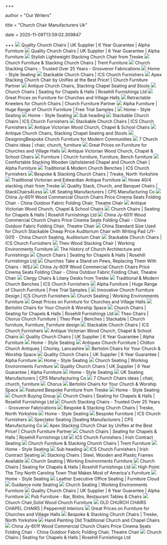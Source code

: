 +++
        
author = "Our Writers"
        
title = "Church Chair Manufacturers Uk"
        
date = 2020-11-09T13:59:02.309847
        
+++
[ ![](https://www.alpha-furnishing.com/app/uploads/C2B-324x324.jpg)](https://www.alpha-furnishing.com/app/uploads/C2B-324x324.jpg) Quality Church Chairs | UK Supplier | 6 Year Guarantee | Alpha Furniture
[ ![](https://www.alpha-furnishing.com/app/uploads/lightweight-324x324.png)](https://www.alpha-furnishing.com/app/uploads/lightweight-324x324.png) Quality Church Chairs | UK Supplier | 6 Year Guarantee | Alpha Furniture
[ ![](https://www.treskechurchfurniture.com/ext/imgs/120801181328.jpg)](https://www.treskechurchfurniture.com/ext/imgs/120801181328.jpg) Stylish Lightweight Stacking Church Chair from Treske
[ ![](https://www.trentfurniture.co.uk/images/products/category_images/109.jpg)](https://www.trentfurniture.co.uk/images/products/category_images/109.jpg) Church Furniture & Stacking Church Chairs | Trent Furniture
[ ![](https://grosvenorfabrications.co.uk/wp-content/uploads/2017/10/warwick-chair-burgundy-pattern-gold-frame-719x1024.png)](https://grosvenorfabrications.co.uk/wp-content/uploads/2017/10/warwick-chair-burgundy-pattern-gold-frame-719x1024.png) Church Stacking Chairs - Trusted Over 25 Years - Grosvenor Fabrications
[ ![](https://styleseating.co.uk/wp-content/uploads/2019/11/church-chairs-category-image.jpg)](https://styleseating.co.uk/wp-content/uploads/2019/11/church-chairs-category-image.jpg) Home - Style Seating
[ ![](https://icsfurniture.com/wp-content/uploads/2016/11/IMG_5361.jpg)](https://icsfurniture.com/wp-content/uploads/2016/11/IMG_5361.jpg) Stackable Church Chairs | ICS Church Furnishers
[ ![](http://churchfurniturepartner.com/wp-content/uploads/2011/08/Apex-StackL1.jpg)](http://churchfurniturepartner.com/wp-content/uploads/2011/08/Apex-StackL1.jpg) Apex Stacking Church Chair by Uniflex at the Best Price! | Church Furniture  Partner
[ ![](https://www.ukaa.com/stockimages/8496_3.jpg)](https://www.ukaa.com/stockimages/8496_3.jpg) Antique Church Chairs, Stacking Chapel Seating and Stools
[ ![](https://www.rosehill.co.uk/wp-content/uploads/2019/08/Church-Chairs.jpg)](https://www.rosehill.co.uk/wp-content/uploads/2019/08/Church-Chairs.jpg) Church Chairs | Seating for Chapels & Halls | Rosehill Furnishings Ltd
[ ![](https://furniturecloud.co.uk/media/wysiwyg/church-1.jpg)](https://furniturecloud.co.uk/media/wysiwyg/church-1.jpg) Great Prices on Furniture for Churches and Village Halls
[ ![](http://churchfurniturepartner.com/wp-content/uploads/2012/08/SS_kneeler_LARGE.jpg)](http://churchfurniturepartner.com/wp-content/uploads/2012/08/SS_kneeler_LARGE.jpg) Retractable Kneelers for Church Chairs | Church Furniture Partner
[ ![](https://www.alpha-furnishing.com/app/uploads/AR2BW-324x324.jpg)](https://www.alpha-furnishing.com/app/uploads/AR2BW-324x324.jpg) Alpha Furniture | Huge Range of Church Furniture | Free Trial Samples |
[ ![](https://styleseating.co.uk/wp-content/uploads/2019/12/eurostyle-armchair-stacking-chair-1.jpg)](https://styleseating.co.uk/wp-content/uploads/2019/12/eurostyle-armchair-stacking-chair-1.jpg) Home - Style Seating
[ ![](https://styleseating.co.uk/wp-content/uploads/2019/12/damascus-stacking-chair-3.jpg)](https://styleseating.co.uk/wp-content/uploads/2019/12/damascus-stacking-chair-3.jpg) Home - Style Seating
[ ![](x-raw-image:///de4dc459b1115dbd8a4e12217ac93e27681a6b7e65d23dfa98ec667249325285)](x-raw-image:///de4dc459b1115dbd8a4e12217ac93e27681a6b7e65d23dfa98ec667249325285) Sub heading
[ ![](https://icsfurniture.com/wp-content/uploads/2016/11/Innovative_Designs_Christchurch_Stacking_Chair-9.jpg)](https://icsfurniture.com/wp-content/uploads/2016/11/Innovative_Designs_Christchurch_Stacking_Chair-9.jpg) Stackable Church Chairs | ICS Church Furnishers
[ ![](https://icsfurniture.com/wp-content/uploads/2016/11/IMG_5305.jpg)](https://icsfurniture.com/wp-content/uploads/2016/11/IMG_5305.jpg) Stackable Church Chairs | ICS Church Furnishers
[ ![](https://www.ukaa.com/stockimages/6389_0.jpg)](https://www.ukaa.com/stockimages/6389_0.jpg) Antique Victorian Wood Church, Chapel & School Chairs
[ ![](https://www.ukaa.com/stockimages/9976_34.jpg)](https://www.ukaa.com/stockimages/9976_34.jpg) Antique Church Chairs, Stacking Chapel Seating and Stools
[ ![](https://dovetailors.co.uk/wp-content/uploads/Bespoke-Church-furniture-999x1000.jpg)](https://dovetailors.co.uk/wp-content/uploads/Bespoke-Church-furniture-999x1000.jpg) DesigningBespoke Church Furniture for Modern Communities
[ ![](https://i.pinimg.com/236x/ee/15/c9/ee15c9facc772fb72445136a19fcff29--chairs-for-sale-church.jpg)](https://i.pinimg.com/236x/ee/15/c9/ee15c9facc772fb72445136a19fcff29--chairs-for-sale-church.jpg) 7 Church Chairs ideas | chair, church, furniture
[ ![](https://furniturecloud.co.uk/media/catalog/category/church-chairs-1.jpg)](https://furniturecloud.co.uk/media/catalog/category/church-chairs-1.jpg) Great Prices on Furniture for Churches and Village Halls
[ ![](https://www.ukaa.com/stockimages/6023_0.jpg)](https://www.ukaa.com/stockimages/6023_0.jpg) Antique Victorian Wood Church, Chapel & School Chairs
[ ![](https://i.pinimg.com/originals/46/9e/15/469e15e07c283013b5869adf0557d36c.jpg)](https://i.pinimg.com/originals/46/9e/15/469e15e07c283013b5869adf0557d36c.jpg) Furniture | Church furniture, Furniture, Bench furniture
[ ![](https://www.alpha-furnishing.com/app/uploads/A1LSE.jpg)](https://www.alpha-furnishing.com/app/uploads/A1LSE.jpg) Comfortable Stacking Wooden Upholstered Chapel and Church Chair | Alpha  Furniture
[ ![](https://icsfurniture.com/wp-content/uploads/2016/11/IMG_5413-738x1024.jpg)](https://icsfurniture.com/wp-content/uploads/2016/11/IMG_5413-738x1024.jpg) Traditional & Modern Church Benches | ICS Church Furnishers
[ ![](https://www.treskechurchfurniture.com/ext/imgs/980_200728154114.jpg)](https://www.treskechurchfurniture.com/ext/imgs/980_200728154114.jpg) Bespoke & Stacking Church Chairs | Treske, North Yorkshire
[ ![](https://www.ukaa.com/stockimages/6521_3.jpg)](https://www.ukaa.com/stockimages/6521_3.jpg) Traditional Victorian and Edwardian Antique Furniture
[ ![](https://www.treskechurchfurniture.com/ext/imgs/170112155633.jpg)](https://www.treskechurchfurniture.com/ext/imgs/170112155633.jpg) Howe 40/4 stacking chair from Treske
[ ![](https://www.stackchairs4less.com/on/demandware.static/-/Sites-stackchairs4less-Library/default/dw072fcdd6/homepage/shop-by-department/002-banquet-chairs.png)](https://www.stackchairs4less.com/on/demandware.static/-/Sites-stackchairs4less-Library/default/dw072fcdd6/homepage/shop-by-department/002-banquet-chairs.png) Quality Stack, Church, and Banquet Chairs | StackChairs4Less
[ ![](https://www.cpsmanufacturingco.com/images/categories/Lecture%20Theatre%20Seating.jpg)](https://www.cpsmanufacturingco.com/images/categories/Lecture%20Theatre%20Seating.jpg) UK Seating Manufacturers | CPS Manufacturing Co
[ ![](https://image.made-in-china.com/202f0j00ndgTUOLzApkm/Jy-601f-Wood-Commercial-Church-Chairs-Price-Cinema-Seats-Folding-Chair.jpg)](https://image.made-in-china.com/202f0j00ndgTUOLzApkm/Jy-601f-Wood-Commercial-Church-Chairs-Price-Cinema-Seats-Folding-Chair.jpg) China Jy-601f Wood Commercial Church Chairs Price Cinema Seats Folding Chair  - China Outdoor Fabric Folding Chair, Theatre Chair
[ ![](https://www.ukaa.com/stockimages/6348_0.jpg)](https://www.ukaa.com/stockimages/6348_0.jpg) Antique Victorian Wood Church, Chapel & School Chairs
[ ![](https://www.rosehill.co.uk/wp-content/uploads/2019/08/Church-Chairs-8.jpg)](https://www.rosehill.co.uk/wp-content/uploads/2019/08/Church-Chairs-8.jpg) Church Chairs | Seating for Chapels & Halls | Rosehill Furnishings Ltd
[ ![](https://image.made-in-china.com/202f0j00AwuTUtDlhrcJ/Jy-601f-Wood-Commercial-Church-Chairs-Price-Cinema-Seats-Folding-Chair.jpg)](https://image.made-in-china.com/202f0j00AwuTUtDlhrcJ/Jy-601f-Wood-Commercial-Church-Chairs-Price-Cinema-Seats-Folding-Chair.jpg) China Jy-601f Wood Commercial Church Chairs Price Cinema Seats Folding Chair  - China Outdoor Fabric Folding Chair, Theatre Chair
[ ![](https://image.made-in-china.com/202f0j00uTdGKLDtJykU/Standard-Size-Used-for-Church-Stackable-Cheap-Price-Auditorium-Chair-with-Writing-Pad-JY-G01-.jpg)](https://image.made-in-china.com/202f0j00uTdGKLDtJykU/Standard-Size-Used-for-Church-Stackable-Cheap-Price-Auditorium-Chair-with-Writing-Pad-JY-G01-.jpg) China Standard Size Used for Church Stackable Cheap Price Auditorium Chair  with Writing Pad (JY-G01) - China Church Seating, Auditorium Chair
[ ![](https://icsfurniture.com/wp-content/uploads/2016/11/IMG_5443.jpg)](https://icsfurniture.com/wp-content/uploads/2016/11/IMG_5443.jpg) Stackable Church Chairs | ICS Church Furnishers
[ ![](https://www.workingenvironmentsfurniture.co.uk/sites/default/files/styles/product_images/public/Theo-1193-6-crop-v1%20%20%28Theo%20Wood%20Stacking%20Chair%29.jpg?itok=UYRlRIWe)](https://www.workingenvironmentsfurniture.co.uk/sites/default/files/styles/product_images/public/Theo-1193-6-crop-v1%20%20%28Theo%20Wood%20Stacking%20Chair%29.jpg?itok=UYRlRIWe) Theo Wood Stacking Chair | Working Environments Furniture
[ ![](https://www.ukaa.com/stockimages/7613_0.jpg)](https://www.ukaa.com/stockimages/7613_0.jpg) The History of Church Architecture and Furnishings
[ ![](https://www.rosehill.co.uk/wp-content/uploads/2019/08/Church-Chairs-9.jpg)](https://www.rosehill.co.uk/wp-content/uploads/2019/08/Church-Chairs-9.jpg) Church Chairs | Seating for Chapels & Halls | Rosehill Furnishings Ltd
[ ![](https://s.wsj.net/public/resources/images/P1-BN442_PEWS_P_20131007222605.jpg)](https://s.wsj.net/public/resources/images/P1-BN442_PEWS_P_20131007222605.jpg) Churches Take a Stand on Pews, Replacing Them With Chairs - WSJ
[ ![](https://image.made-in-china.com/202f0j00FmrTYdHhrzow/Jy-601f-Wood-Commercial-Church-Chairs-Price-Cinema-Seats-Folding-Chair.jpg)](https://image.made-in-china.com/202f0j00FmrTYdHhrzow/Jy-601f-Wood-Commercial-Church-Chairs-Price-Cinema-Seats-Folding-Chair.jpg) China Jy-601f Wood Commercial Church Chairs Price Cinema Seats Folding Chair  - China Outdoor Fabric Folding Chair, Theatre Chair
[ ![](https://www.treskechurchfurniture.com/ext/imgs/980_180904125604.jpg)](https://www.treskechurchfurniture.com/ext/imgs/980_180904125604.jpg) Clergy Chairs & Litany Desks from Treske
[ ![](https://icsfurniture.com/wp-content/uploads/2016/11/IMG_5432-774x1024.jpg)](https://icsfurniture.com/wp-content/uploads/2016/11/IMG_5432-774x1024.jpg) Traditional & Modern Church Benches | ICS Church Furnishers
[ ![](https://www.alpha-furnishing.com/app/uploads/A1LSE-2-300x300.png)](https://www.alpha-furnishing.com/app/uploads/A1LSE-2-300x300.png) Alpha Furniture | Huge Range of Church Furniture | Free Trial Samples |
[ ![](https://icsfurniture.com/wp-content/uploads/2019/07/IMG_0347-e1561982295653-450x350.jpg)](https://icsfurniture.com/wp-content/uploads/2019/07/IMG_0347-e1561982295653-450x350.jpg) Innovative Church Furniture Design | ICS Church Furnishers
[ ![](https://www.workingenvironmentsfurniture.co.uk/sites/default/files/styles/large_product_tiles/public/Carver01b-crop-v2%20%20%28Carver%20Church%20Chair%29.jpg?itok=toFL0SOW)](https://www.workingenvironmentsfurniture.co.uk/sites/default/files/styles/large_product_tiles/public/Carver01b-crop-v2%20%20%28Carver%20Church%20Chair%29.jpg?itok=toFL0SOW) Church Seating | Working Environments Furniture
[ ![](https://furniturecloud.co.uk/media/catalog/category/CHAIRS-1_1.jpg)](https://furniturecloud.co.uk/media/catalog/category/CHAIRS-1_1.jpg) Great Prices on Furniture for Churches and Village Halls
[ ![](https://bertolinidirect.com/wp-content/uploads/2019/07/Product_BulletPoint_Image.jpg)](https://bertolinidirect.com/wp-content/uploads/2019/07/Product_BulletPoint_Image.jpg) Bertolini Chairs for Your Church & Worship Space
[ ![](https://www.rosehill.co.uk/wp-content/uploads/2019/08/Church-Chairs-5.jpg)](https://www.rosehill.co.uk/wp-content/uploads/2019/08/Church-Chairs-5.jpg) Church Chairs | Seating for Chapels & Halls | Rosehill Furnishings Ltd
[ ![](https://i.pinimg.com/originals/f7/70/8f/f7708f5a36e1a9a3d91746dbd90edcf1.jpg)](https://i.pinimg.com/originals/f7/70/8f/f7708f5a36e1a9a3d91746dbd90edcf1.jpg) Theo Chairs | Chorus Church Furniture | Theo Pew | Benches | Stackable | Church  furniture, Furniture, Furniture design
[ ![](https://icsfurniture.com/wp-content/uploads/2016/11/ICS_Products_Seating_Chairs_Stacking-8.jpg)](https://icsfurniture.com/wp-content/uploads/2016/11/ICS_Products_Seating_Chairs_Stacking-8.jpg) Stackable Church Chairs | ICS Church Furnishers
[ ![](https://www.ukaa.com/stockimages/7722_0.jpg)](https://www.ukaa.com/stockimages/7722_0.jpg) Antique Victorian Wood Church, Chapel & School Chairs
[ ![](https://www.alpha-furnishing.com/app/uploads/LAMH-324x324.jpg)](https://www.alpha-furnishing.com/app/uploads/LAMH-324x324.jpg) Quality Church Chairs | UK Supplier | 6 Year Guarantee | Alpha Furniture
[ ![](https://styleseating.co.uk/wp-content/uploads/2019/11/banqueting-chairs-category-image.jpg)](https://styleseating.co.uk/wp-content/uploads/2019/11/banqueting-chairs-category-image.jpg) Home - Style Seating
[ ![](https://www.antiquechurchfurniture.co.uk/_webedit/cached-images/785-0-0-345-10000-9311-516.jpg)](https://www.antiquechurchfurniture.co.uk/_webedit/cached-images/785-0-0-345-10000-9311-516.jpg) Antiques Church Furniture | Chilton Church Antiques | Chorley, Lancashire
[ ![](https://bertolinidirect.com/wp-content/uploads/2020/06/Essentials_Product_HomePage.jpg)](https://bertolinidirect.com/wp-content/uploads/2020/06/Essentials_Product_HomePage.jpg) Bertolini Chairs for Your Church & Worship Space
[ ![](https://www.alpha-furnishing.com/app/uploads/HB1SM-324x324.jpg)](https://www.alpha-furnishing.com/app/uploads/HB1SM-324x324.jpg) Quality Church Chairs | UK Supplier | 6 Year Guarantee | Alpha Furniture
[ ![](https://styleseating.co.uk/wp-content/uploads/2019/12/comodor-stacking-chair-3.jpg)](https://styleseating.co.uk/wp-content/uploads/2019/12/comodor-stacking-chair-3.jpg) Home - Style Seating
[ ![](https://www.workingenvironmentsfurniture.co.uk/sites/default/files/styles/large_product_tiles/public/Curvy_0.jpg?itok=Mo1r4XAY)](https://www.workingenvironmentsfurniture.co.uk/sites/default/files/styles/large_product_tiles/public/Curvy_0.jpg?itok=Mo1r4XAY) Church Seating | Working Environments Furniture
[ ![](https://www.alpha-furnishing.com/app/uploads/stackingchair-right-sq-324x324.jpg)](https://www.alpha-furnishing.com/app/uploads/stackingchair-right-sq-324x324.jpg) Quality Church Chairs | UK Supplier | 6 Year Guarantee | Alpha Furniture
[ ![](https://styleseating.co.uk/wp-content/uploads/2019/12/supremo-arm-chair-stacking-chair-2.jpg)](https://styleseating.co.uk/wp-content/uploads/2019/12/supremo-arm-chair-stacking-chair-2.jpg) Home - Style Seating
[ ![](https://www.cpsmanufacturingco.com/images/categories/Auditorium%20Seating.jpg)](https://www.cpsmanufacturingco.com/images/categories/Auditorium%20Seating.jpg) UK Seating Manufacturers | CPS Manufacturing Co
[ ![](https://i.pinimg.com/236x/b4/16/7e/b4167e1037c6f081e313351cb036f4ae--choirs-church.jpg)](https://i.pinimg.com/236x/b4/16/7e/b4167e1037c6f081e313351cb036f4ae--choirs-church.jpg) 7 Church Chairs ideas | chair, church, furniture
[ ![](https://www.zenithinteriors.com/assets/images/galleries/collections/84/16.jpg)](https://www.zenithinteriors.com/assets/images/galleries/collections/84/16.jpg) Chorus
[ ![](https://bertolinidirect.com/wp-content/uploads/2020/07/2020_Bertolini_5ThingsToLookFor_Blog_Header_Graphic_NoText-768x299.jpg)](https://bertolinidirect.com/wp-content/uploads/2020/07/2020_Bertolini_5ThingsToLookFor_Blog_Header_Graphic_NoText-768x299.jpg) Bertolini Chairs for Your Church & Worship Space
[ ![](https://www.treskechurchfurniture.com/ext/sqrs/650_200706124629.jpg)](https://www.treskechurchfurniture.com/ext/sqrs/650_200706124629.jpg) Featured Bespoke Furniture from Treske
[ ![](https://styleseating.co.uk/wp-content/uploads/2019/11/stacking-chairs-category-image.jpg)](https://styleseating.co.uk/wp-content/uploads/2019/11/stacking-chairs-category-image.jpg) Home - Style Seating
[ ![](http://www.churchbuyinggroup.co.uk/image/cache/products/adv/polycomfort/sb_1-1000x1000.jpg)](http://www.churchbuyinggroup.co.uk/image/cache/products/adv/polycomfort/sb_1-1000x1000.jpg) Church Buying Group
[ ![](https://www.rosehill.co.uk/wp-content/uploads/2019/08/Church-Chairs-14.jpg)](https://www.rosehill.co.uk/wp-content/uploads/2019/08/Church-Chairs-14.jpg) Church Chairs | Seating for Chapels & Halls | Rosehill Furnishings Ltd
[ ![](https://grosvenorfabrications.co.uk/wp-content/uploads/2019/02/banner-2.png)](https://grosvenorfabrications.co.uk/wp-content/uploads/2019/02/banner-2.png) Church Stacking Chairs - Trusted Over 25 Years - Grosvenor Fabrications
[ ![](https://www.treskechurchfurniture.com/ext/imgs/980_200728154350.jpg)](https://www.treskechurchfurniture.com/ext/imgs/980_200728154350.jpg) Bespoke & Stacking Church Chairs | Treske, North Yorkshire
[ ![](https://styleseating.co.uk/wp-content/uploads/2019/12/pacific-stacking-chair-3.jpg)](https://styleseating.co.uk/wp-content/uploads/2019/12/pacific-stacking-chair-3.jpg) Home - Style Seating
[ ![](https://icsfurniture.com/wp-content/uploads/2016/11/Our_Products_Bespoke_Furniture_Baptismal_Fonts-7-450x350.jpg)](https://icsfurniture.com/wp-content/uploads/2016/11/Our_Products_Bespoke_Furniture_Baptismal_Fonts-7-450x350.jpg) Bespoke Furniture | ICS Church Furnishers
[ ![](https://www.cpsmanufacturingco.com/images/products/sports-centre-seating2.jpg)](https://www.cpsmanufacturingco.com/images/products/sports-centre-seating2.jpg) Spectator Seating |Seating Manufacturers | CPS Manufacturing Co
[ ![](https://churchfurniturepartner.com/wp-content/uploads/2011/08/xu-ch-60096-nvy-gg.jpg)](https://churchfurniturepartner.com/wp-content/uploads/2011/08/xu-ch-60096-nvy-gg.jpg) Apex Stacking Church Chair by Uniflex at the Best Price! | Church Furniture  Partner
[ ![](https://www.rosehill.co.uk/wp-content/uploads/2019/08/Church-Chairs-2.jpg)](https://www.rosehill.co.uk/wp-content/uploads/2019/08/Church-Chairs-2.jpg) Church Chairs | Seating for Chapels & Halls | Rosehill Furnishings Ltd
[ ![](https://icsfurniture.com/wp-content/uploads/2016/11/Our_Products_Restoration-5-383x387.jpg)](https://icsfurniture.com/wp-content/uploads/2016/11/Our_Products_Restoration-5-383x387.jpg) ICS Church Furnishers | Irish Contract Seating
[ ![](https://www.trentfurniture.co.uk/images/products/bq7g.jpg)](https://www.trentfurniture.co.uk/images/products/bq7g.jpg) Church Furniture & Stacking Church Chairs | Trent Furniture
[ ![](https://styleseating.co.uk/wp-content/uploads/2019/11/ascot-aluminium-stacking-chair.jpg)](https://styleseating.co.uk/wp-content/uploads/2019/11/ascot-aluminium-stacking-chair.jpg) Home - Style Seating
[ ![](x-raw-image:///6410a79784e07c4dd7bf45464b6621997ecd2a8b84ff118394869db7505d6dd8)](x-raw-image:///6410a79784e07c4dd7bf45464b6621997ecd2a8b84ff118394869db7505d6dd8) Sub heading
[ ![](https://icsfurniture.com/wp-content/uploads/2016/11/Innovative_Designs_Harrogate_Bench-6-776x784.jpg)](https://icsfurniture.com/wp-content/uploads/2016/11/Innovative_Designs_Harrogate_Bench-6-776x784.jpg) ICS Church Furnishers | Irish Contract Seating
[ ![](https://cdn.strictlytablesandchairs.co.uk/media/catalog/category/church-chairs-category-images_9.jpg)](https://cdn.strictlytablesandchairs.co.uk/media/catalog/category/church-chairs-category-images_9.jpg) Stacking Chairs | Steel, Wooden and Plastic Frames Available
[ ![](https://www.workingenvironmentsfurniture.co.uk/sites/default/files/styles/large_product_tiles/public/interlink-1-casala.jpg?itok=IOyFAmEa)](https://www.workingenvironmentsfurniture.co.uk/sites/default/files/styles/large_product_tiles/public/interlink-1-casala.jpg?itok=IOyFAmEa) Church Seating | Working Environments Furniture
[ ![](https://www.rosehill.co.uk/wp-content/uploads/2019/08/Church-Chairs-6.jpg)](https://www.rosehill.co.uk/wp-content/uploads/2019/08/Church-Chairs-6.jpg) Church Chairs | Seating for Chapels & Halls | Rosehill Furnishings Ltd
[ ![](https://hips.hearstapps.com/hmg-prod.s3.amazonaws.com/images/copy-of-img-0636-1553696398.jpg)](https://hips.hearstapps.com/hmg-prod.s3.amazonaws.com/images/copy-of-img-0636-1553696398.jpg) High Point: The Tiny North Carolina Town That Makes Most of America's  Furniture
[ ![](https://styleseating.co.uk/wp-content/uploads/2019/11/ascot-aluminium-stacking-chair-1.jpg)](https://styleseating.co.uk/wp-content/uploads/2019/11/ascot-aluminium-stacking-chair-1.jpg) Home - Style Seating
[ ![](https://furniturecloud.co.uk/media/catalog/product/cache/1/image/500x500/85e4522595efc69f496374d01ef2bf13/n/o/noble1.jpg)](https://furniturecloud.co.uk/media/catalog/product/cache/1/image/500x500/85e4522595efc69f496374d01ef2bf13/n/o/noble1.jpg) Leather Executive Office Seating | Furniture Cloud
[ ![](x-raw-image:///6d786357f5332167b1e2a6e4b9b2b014b0452b830d68a89708b9a78848dd6fc3)](x-raw-image:///6d786357f5332167b1e2a6e4b9b2b014b0452b830d68a89708b9a78848dd6fc3) Guidance note Seating
[ ![](https://www.workingenvironmentsfurniture.co.uk/sites/default/files/styles/large_product_tiles/public/Session_2-crop-v2%20%20%28Session%20Church%20Chair%29.jpg?itok=VdTVBRvC)](https://www.workingenvironmentsfurniture.co.uk/sites/default/files/styles/large_product_tiles/public/Session_2-crop-v2%20%20%28Session%20Church%20Chair%29.jpg?itok=VdTVBRvC) Church Seating | Working Environments Furniture
[ ![](https://www.alpha-furnishing.com/app/uploads/A1LS-324x324.jpg)](https://www.alpha-furnishing.com/app/uploads/A1LS-324x324.jpg) Quality Church Chairs | UK Supplier | 6 Year Guarantee | Alpha Furniture
[ ![](https://www.trentfurniture.co.uk/images/home/carousel_search/31_660x345.jpg)](https://www.trentfurniture.co.uk/images/home/carousel_search/31_660x345.jpg) Pub Furniture - Bar, Bistro, Restaurant Tables & Chairs
[ ![](https://s.alicdn.com/@sc01/kf/HTB16hbnJ4naK1RjSZFBq6AW7VXaP.jpg)](https://s.alicdn.com/@sc01/kf/HTB16hbnJ4naK1RjSZFBq6AW7VXaP.jpg) Church Chair,Solid Wood Church Furniture
[ ![](https://www.peppermillinteriors.com/image/catalog/products/pembroke-chapel-chairs/antique-chapel-chairs.jpg)](https://www.peppermillinteriors.com/image/catalog/products/pembroke-chapel-chairs/antique-chapel-chairs.jpg) OLD CHURCH CHAIRS CHAPEL CHAIRS | Peppermill Interiors
[ ![](https://furniturecloud.co.uk/media/catalog/category/FOLDING-CHAIRS-1_1.jpg)](https://furniturecloud.co.uk/media/catalog/category/FOLDING-CHAIRS-1_1.jpg) Great Prices on Furniture for Churches and Village Halls
[ ![](https://www.treskechurchfurniture.com/ext/imgs/980_200728154538.jpg)](https://www.treskechurchfurniture.com/ext/imgs/980_200728154538.jpg) Bespoke & Stacking Church Chairs | Treske, North Yorkshire
[ ![](https://www.ukaa.com/stockimages/7711_0.jpg)](https://www.ukaa.com/stockimages/7711_0.jpg) Hand Painting Old Traditional Church and Chapel Chairs
[ ![](https://image.made-in-china.com/2f0j00OwrEGjISLpkA/Jy-601f-Wood-Commercial-Church-Chairs-Price-Cinema-Seats-Folding-Chair.jpg)](https://image.made-in-china.com/2f0j00OwrEGjISLpkA/Jy-601f-Wood-Commercial-Church-Chairs-Price-Cinema-Seats-Folding-Chair.jpg) China Jy-601f Wood Commercial Church Chairs Price Cinema Seats Folding Chair  - China Outdoor Fabric Folding Chair, Theatre Chair
[ ![](https://www.rosehill.co.uk/wp-content/uploads/2019/08/Church-Chairs-1.jpg)](https://www.rosehill.co.uk/wp-content/uploads/2019/08/Church-Chairs-1.jpg) Church Chairs | Seating for Chapels & Halls | Rosehill Furnishings Ltd

